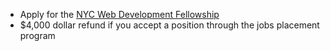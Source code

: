   * Apply for the [NYC Web Development Fellowship](http://flatironschool.com/nycworkforce1/)
  * $4,000 dollar refund if you accept a position through the jobs placement program

